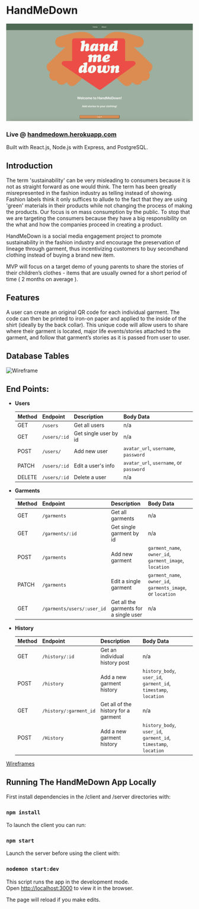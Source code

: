 # HandMeDown

![Alt Text](./website_screenshot.png)

### Live @ [handmedown.herokuapp.com](https://handmedown.herokuapp.com/)

Built with React.js, Node.js with Express, and PostgreSQL.

## Introduction
The term 'sustainability' can be very misleading to consumers because it is not as straight forward as one would think. The term has been greatly misrepresented in the fashion industry as telling instead of showing. Fashion labels think it only suffices to allude to the fact that they are using 'green' materials in their products while not changing the process of making the products. Our focus is on mass consumption by the public. To stop that we are targeting the consumers because they have a big responsibility on the what and how the companies proceed in creating a product.

HandMeDown is a social media engagement project to promote sustainability in the fashion industry and encourage the preservation of lineage through garment, thus incentivizing customers to buy secondhand clothing instead of buying a brand new item. 

MVP will focus on a target demo of young parents to share the stories of their children’s clothes - items that are usually owned for a short period of time ( 2 months on average ).

## Features
A user can create an original QR code for each individual garment. The code can then be printed to iron-on paper and applied to the inside of the shirt (ideally by the back collar). This unique code will allow users to share where their garment is located, major life events/stories attached to the garment, and follow that garment’s stories as it is passed from user to user.

## Database Tables
![Wireframe](hand_me_down_database.jpg)

## End Points: 
- **Users**

  | Method | Endpoint     | Description           | Body Data                |
  | ------ | ------------ | --------------------- | ------------------------ |
  | GET    | `/users`     | Get all users         | n/a                      |
  | GET    | `/users/:id` | Get single user by id | n/a                      |
  | POST   | `/users/`    | Add new user          | `avatar_url`, `username`, `password` |
  | PATCH  | `/users/:id` | Edit a user's info    | `avatar_url`, `username`, or `password` |
  | DELETE | `/users/:id` | Delete a user         | n/a                      |

- **Garments**

  | Method | Endpoint  | Description    | Body Data    |
  | ------ | --------- | -------------- | ------------ |
  | GET    | `/garments` | Get all garments | n/a          |
  | GET    |  `/garments/:id ` | Get single garment by id | n/a |
  | POST   | `/garments` | Add new garment  | `garment_name`, `owner_id`, `garment_image`, `location`  |
  | PATCH  | `/garments` | Edit a single garment | `garment_name`, `owner_id`, `garments_image`, or `location` |
  | GET    | `/garments/users/:user_id` | Get all the garments for a single user | n/a |
  

- **History**

  | Method | Endpoint                  | Description                           | Body Data                            |
  | ------ | ------------------------- | ------------------------------------- | ------------------------------------ |
  | GET    | `/history/:id` | Get an individual history post | n/a                                  |
  | POST   | `/history`               | Add a new garment history     | `history_body`, `user_id`, `garment_id`, `timestamp`, `location`  |
  | GET | `/history/:garment_id` | Get all of the history for a garment| n/a |
  | POST   | `/History`               | Add a new garment history     | `history_body`, `user_id`, `garment_id`, `timestamp`, `location`  |


[Wireframes](./Assets/Wireframes.md)

## Running The HandMeDown App Locally

First install dependencies in the /client and /server directories with:

### `npm install`

To launch the client you can run:

### `npm start`

Launch the server before using the client with:

### `nodemon start:dev`

This script runs the app in the development mode.<br />
Open [http://localhost:3000](http://localhost:3000) to view it in the browser.

The page will reload if you make edits.<br />

